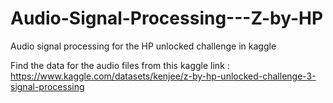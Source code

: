 # Audio-Signal-Processing---Z-by-HP
Audio signal processing for the HP unlocked challenge in kaggle

Find the data for the audio files from this kaggle link : 
https://www.kaggle.com/datasets/kenjee/z-by-hp-unlocked-challenge-3-signal-processing
